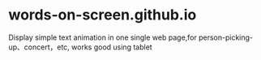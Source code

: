 # words-on-screen.github.io
Display simple text animation in one single web page,for person-picking-up、concert，etc, works good using tablet
